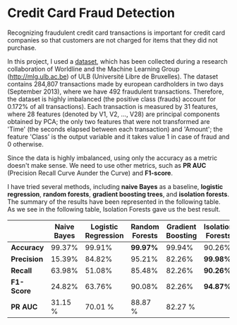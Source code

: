 # Credit Card Fraud Detection
Recognizing fraudulent credit card transactions is important for credit card companies so that customers are not charged for items that they did not purchase. 

In this project, I used a [dataset](https://www.kaggle.com/mlg-ulb/creditcardfraud), which has been collected during a research collaboration of Worldline and the Machine Learning Group (http://mlg.ulb.ac.be) of ULB (Université Libre de Bruxelles). The dataset contains 284,807 transactions made by european cardholders in two days (September 2013), where we have 492 fraudulent transactions. Therefore, the dataset is highly imbalanced (the positive class (frauds) account for 0.172% of all transactions). Each transaction is measured by 31 features, where 28 features (denoted by V1, V2, ..., V28) are principal components obtained by PCA; the only two features that were not transformed are 'Time' (the seconds elapsed between each transaction) and 'Amount'; the feature 'Class' is the output variable and it takes value 1 in case of fraud and 0 otherwise.

Since the data is highly imbalanced, using only the accuracy as a metric doesn't make sense. We need to use other metrics, such as **PR AUC** (Precision Recall Curve Aunder the Curve) and **F1-score**. 

I have tried several methods, including **naive Bayes** as a baseline, **logistic regression**, **random forests**, **gradient boosting trees**, and **isolation forests**. The summary of the results have been represented in the following table. As we see in the following table, Isolation Forests gave us the best result.

|  &nbsp;   | Naive Bayes | Logistic Regression | Random Forests | Gradient Boosting | Isolation Forests |
| --- | --- | --- | --- | --- | --- |
| **Accuracy** | 99.37% | 99.91% | **99.97%** | 99.94% | 90.26% |
| **Precision** | 15.39% | 84.82% | 95.21% | 82.26% | **99.98%** |
| **Recall** | 63.98% | 51.08% | 85.48% | 82.26% | **90.26%** |
| **F1-Score** | 24.82% | 63.76% | 90.08% | 82.26% | **94.87%** |
| **PR AUC** | 31.15 % | 70.01 % | 88.87 % | 82.27 % | &nbsp; |
